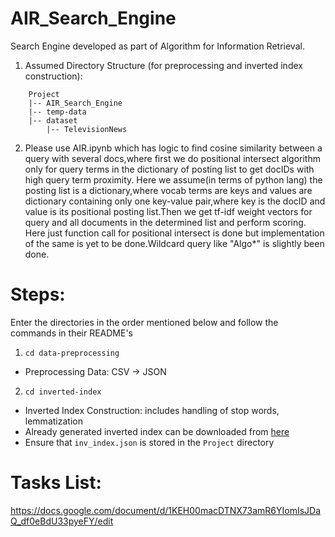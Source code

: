 # AIR_Search_Engine
Search Engine developed as part of Algorithm for Information Retrieval.
1. Assumed Directory Structure (for preprocessing and inverted index construction):
```
	Project
	|-- AIR_Search_Engine
	|-- temp-data
	|-- dataset
	    |-- TelevisionNews
```
2. Please use AIR.ipynb which has logic to find cosine similarity between a query with several docs,where first we do positional intersect algorithm only for query terms in the dictionary of posting list to get docIDs with high query term proximity. Here we assume(in terms of python lang) the posting list is a dictionary,where vocab terms are keys and values are dictionary containing only one key-value pair,where key is the docID and value is its positional posting list.Then we get tf-idf weight vectors for query and all documents in the determined list and perform scoring. 
Here just function call for positional intersect is done but implementation of the same is yet to be done.Wildcard query like "Algo*" is slightly been done.


# Steps:
Enter the directories in the order mentioned below and follow the commands in their README's
1. ```cd data-preprocessing```
 - Preprocessing Data: CSV -> JSON 
2. ```cd inverted-index```
 - Inverted Index Construction: includes handling of stop words, lemmatization
 - Already generated inverted index can be downloaded from [here](https://drive.google.com/file/d/185c_fsIJvuBvvVWvKUgybYes_5xHkdQX/view?usp=sharing)
 - Ensure that ```inv_index.json``` is stored in the ```Project``` directory
 
# Tasks List:
https://docs.google.com/document/d/1KEH00macDTNX73amR6YIomIsJDaQ_df0eBdU33pyeFY/edit
